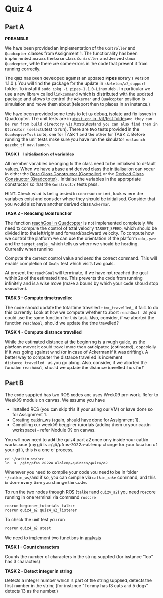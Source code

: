 Quiz 4
======

Part A
------

**PREAMBLE**

We have been provided an implementation of the `Controller` and `Quadcopter` classes from Assignment 1. The functionality has been implemented across the base class `Controller` and derived class `Quadcopter`, while there are some errors in the code that prevent it from running correctly. 	

The quiz  has been developed against an updated **Pipes** library ( version 1.1.0 ). You will find the package for the update in `skeleton/a2_support` folder. To install it `sudo dpkg -i pipes-1.1.0-Linux.deb` . In particular we use a new library called `linkcommand` which is distributed with the updated package and allows to control the `Ackerman` and `Quadcopter` position is simulation and move them about (teleport then to places in an instance.) 

We have been provided some tests to let us debug, isolate and fix issues in Quadcopter. The unit tests are in [`utest.cpp` in ./a1/test folder](./a1/test/utest.cpp)` and they can be run from build directory via `./test/utest` and you can also find them in Qtcreator (select `utest to run). There are two tests provided in the `QuadcopterTest` suite, one for TASK 1 and the other for TASK 2.  Before running the unit tests make sure you have run the simulator `roslaunch gazebo_tf uav.launch`. 

**TASK 1 - Initialisation of variables**

All member variables belonging to the class need to be initialised to default values. When we have a base and derived class the initialisation can occur in either the [Base Class Constructor (Controller)](./a1/controller.cpp)  or the [Derived Class Constructor (Quadcopter)](./a1/quadcopter.cpp) .  Initialise the variables in the appropriate constructor so that the `Constructor` tests pass. 

HINT: Check what is being tested in `Contrsuctor` test, look where the variables exist and consider where they should be initialised. Consider that you would also have another derived class `Ackerman`.  

**TASK 2 - Reaching Goal function**

The function  [reachGoal in Quadcopter](./a1/quadcopter.cpp) is not implemented completely. We need to compute the control of total velocity `TARGET_SPEED`, which should be divided into the left/right and forward/backward velocity. To compute how we control the platform we can use the orientation of the platform `odo_.yaw` and the `target_angle_` which tells us where we should be heading. Currently when running 

Compute the correct control value and send the correct command. This will enable completion of `Goals` test which visits two goals.

At present the `reachGoal` will terminate, if we have not reached the goal within 2s of the estimated time. This prevents the code from running infinitely and is a wise move (make a bound by which your code should stop execution).

**TASK 3 - Compute time travelled**

The code should update the total time travelled `time_travelled_` it fails to do this currently. Look at how we compute whether to abort `reachGoal ` as you could use the same function for this task. Also, consider, if we aborted the function `reachGoal`, should we update the time travelled? 

**TASK 4 - Compute distance travelled**

While the estimated distance at the beginning is a rough guide, as the platform moves it could travel more than anticipated (estimated), especially if it  was going against wind (or in case of Ackerman if it was drifting). A better way to computer the distance travelled is increment `distance_travelled_` as you go along.  Also, consider, if we aborted the function `reachGoal`, should we update the distance travelled thus far?  


Part B
-------

The code supplied has two ROS nodes and uses Week09 pre-work. Refer to Week09 module on canvas. We assume you have

* Installed ROS (you can skip this if your using our VM) or have done so for Assignment 1.
* Creating catkin_ws (again, should have done for Assignment 1).
* Compiling our week09 begginer tutorials (adding them to your catkin workspace) - refer Module 09 on canvas.

You will now need to add the quiz4 part a2 once only inside your catkin workspace (my git is ~/git/pfms-2022a-alalemp change for your location of your git ), this is a one of process.

```
cd ~/catkin_ws/src
ln -s ~/git/pfms-2022a-alalemp/quizzes/quiz4/a2 
```

Whenever you need to compile your code you need to be in folder `~/catkin_ws/`and if so, you can compile via `catkin_make` command, and this is done every time you change the code.

To run the two nodes through ROS  (`talker` and `quiz4_a2`) you need roscore running in one terminal via command `roscore`

```
rosrun beginner_tutorials talker
rosrun quiz4_a2 quiz4_a2_listener
```

To check the unit test you run

```bash
rosrun quiz4_a2 utest
```

We need to implement two functions in  [analysis](./a2/src/analysis.h) 

**TASK 1 - Count characters**

Counts the number of characters in the string supplied (for instance "foo" has 3 characters) 

**TASK 2 - Detect integer in string**

Detects a integer number which is part of the string supplied, detects the first number in the string (for instance "Tommy has 13 cats and 5 dogs" detects 13 as the number.) 

